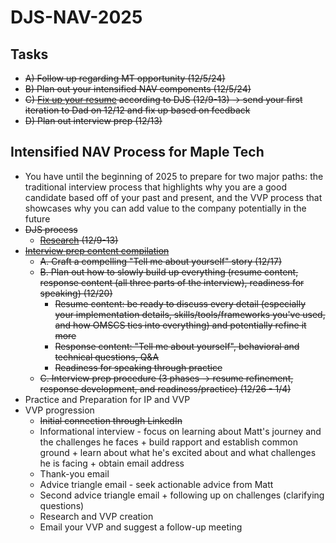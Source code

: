 # DJS-NAV-2025

## Tasks
- ~~A) Follow up regarding MT opportunity (12/5/24)~~
- ~~B) Plan out your intensified NAV components (12/5/24)~~
- ~~C) [Fix up your resume](https://cultivatedculture.com/resume-builder/?resume=1725804276) according to DJS (12/9-13) -> send your first iteration to Dad on 12/12 and fix up based on feedback~~
- ~~D) Plan out interview prep (12/13)~~


## Intensified NAV Process for Maple Tech
- You have until the beginning of 2025 to prepare for two major paths: the traditional interview process that highlights why you are a good candidate based off of your past and present, and the VVP process that showcases why you can add value to the company potentially in the future
- ~~DJS process~~
  - ~~[Research](https://github.com/jerrytigerxu/DJS-NAV-2024/blob/main/MT-Research.md) (12/9-13)~~
- ~~[Interview prep content compilation](https://github.com/jerrytigerxu/DJS-NAV-2025/blob/main/MT-Interview-Prep.md)~~
  - ~~A. Craft a compelling "Tell me about yourself" story (12/17)~~
  - ~~B. Plan out how to slowly build up everything (resume content, response content (all three parts of the interview), readiness for speaking) (12/20)~~
    - ~~Resume content: be ready to discuss every detail (especially your implementation details, skills/tools/frameworks you've used, and how OMSCS ties into everything) and potentially refine it more~~
    - ~~Response content: "Tell me about yourself", behavioral and technical questions, Q&A~~
    - ~~Readiness for speaking through practice~~
  - ~~C. Interview prep procedure (3 phases -> resume refinement, response development, and readiness/practice) (12/26 - 1/4)~~
- Practice and Preparation for IP and VVP
- VVP progression
  - ~~Initial connection through LinkedIn~~
  - Informational interview - focus on learning about Matt's journey and the challenges he faces + build rapport and establish common ground + learn about what he's excited about and what challenges he is facing + obtain email address
  - Thank-you email
  - Advice triangle email - seek actionable advice from Matt
  - Second advice triangle email + following up on challenges (clarifying questions)
  - Research and VVP creation
  - Email your VVP and suggest a follow-up meeting

